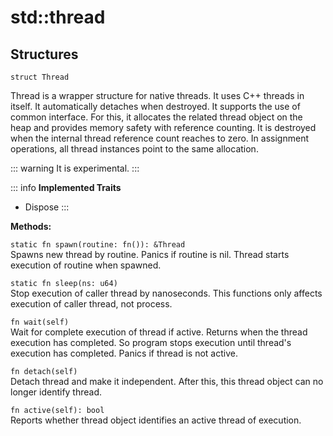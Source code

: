 # std::thread

## Structures

```jule
struct Thread
```
Thread is a wrapper structure for native threads. It uses C++ threads in itself. It automatically detaches when destroyed. It supports the use of common interface. For this, it allocates the related thread object on the heap and provides memory safety with reference counting. It is destroyed when the internal thread reference count reaches to zero. In assignment operations, all thread instances point to the same allocation.

::: warning
It is experimental.
:::

::: info
**Implemented Traits**
- Dispose
:::

**Methods:**

`static fn spawn(routine: fn()): &Thread`\
Spawns new thread by routine. Panics if routine is nil. Thread starts execution of routine when spawned.

`static fn sleep(ns: u64)`\
Stop execution of caller thread by nanoseconds. This functions only affects execution of caller thread, not process.

`fn wait(self)`\
Wait for complete execution of thread if active. Returns when the thread execution has completed. So program stops execution until thread's execution has completed. Panics if thread is not active.

`fn detach(self)`\
Detach thread and make it independent. After this, this thread object can no longer identify thread.

`fn active(self): bool`\
Reports whether thread object identifies an active thread of execution.
